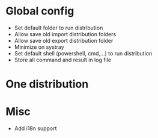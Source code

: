 # Global config

* Set default folder to run distribution
* Allow save old import distribution folders
* Allow save old export distribution folder
* Minimize on systray
* Set default shell (powershell, cmd,...) to run distribution
* Store all command and result in log file



# One distribution

# Misc

* Add i18n support
